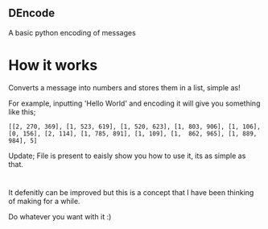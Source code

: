 ## DEncode
A basic python encoding of messages

# How it works
Converts a message into numbers and stores them in a list, simple as!

For example, inputting 'Hello World' and encoding it will give you something like this;

`[[2, 270, 369], [1, 523, 619], [1, 520, 623], [1, 803, 906], [1, 106], [0, 156], [2, 114], [1, 785, 891], [1, 109], [1, 
862, 965], [1, 889, 984], 5]`

Update; File is present to eaisly show you how to use it, its as simple as that.
#

It defenitly can be improved but this is a concept that I have been thinking of making for a while.

Do whatever you want with it :)
